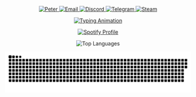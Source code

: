 <p align="center">
  <a href="https://github.com/ntrongphuc1302">
    <img src="https://img.shields.io/badge/Peter-8B0000?style=for-the-badge&logo=github" alt="Peter" />
  </a>
  <a href="mailto:ntrongphuc.1302@gmail.com">
    <img src="https://img.shields.io/badge/Email-white?style=for-the-badge&logo=gmail" alt="Email">
  </a>
  <a href="https://discord.com/users/358614972223193089">
    <img src="https://img.shields.io/badge/Discord-white?style=for-the-badge&logo=discord" alt="Discord">
  </a>
  <a href="https://t.me/ntrongphuc1302">
    <img src="https://img.shields.io/badge/Telegram-white?style=for-the-badge&logo=telegram" alt="Telegram">
  </a>
  <a href="https://steamcommunity.com/profiles/76561198349229941">
    <img src="https://img.shields.io/badge/Steam-000000?style=for-the-badge&logo=steam" alt="Steam">
  </a>
</p>

<p align="center">
  <a href="https://git.io/typing-svg">
    <img src="https://readme-typing-svg.demolab.com?font=Fira+Code&size=28&pause=1000&color=98FF98&center=true&vCenter=true&width=900&lines=Hello%2C+World!+🌎;Hi+there!+👋;Welcome+to+My+GitHub+Profile!;I'm+Peter,+a+Passionate+Developer+💻;I+Love+Turning+Ideas+Into+Code!;Let's+Collaborate+and+Build+Amazing+Things!+🚀" alt="Typing Animation" />
  </a>
</p>

<p align="center">
  <a href="https://spotify-github-profile.kittinanx.com/api/view?uid=31jpmhv2uprkciydh4shmpgslpfy&redirect=true">
    <img src="https://spotify-github-profile.kittinanx.com/api/view?uid=31jpmhv2uprkciydh4shmpgslpfy&cover_image=false&theme=default&show_offline=false&background_color=121212&interchange=false&bar_color=53b14f&bar_color_cover=true" alt="Spotify Profile" />
  </a>
</p>

<p align="center">
  <img src="https://github-readme-stats.vercel.app/api/top-langs/?username=ntrongphuc1302&theme=dark&hide_border=true&include_all_commits=false&count_private=true&layout=compact" alt="Top Languages" />
</p>

<p align="center"><img src="https://github.com/ntrongphuc1302/ntrongphuc1302/blob/output/github-contribution-grid-snake-dark.svg" /></p>
